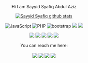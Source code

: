 <div align="center">
  Hi I am Sayyid Syafiq Abdul Aziz 

[![Sayyid Syafiq github stats](https://github-readme-stats.vercel.app/api?username=sayyidazizii&theme=nord&show_icons=true)](https://github.com/sayyidazizii)

![JavaScript](https://img.shields.io/badge/javascript-%23323330.svg?style=for-the-badge&logo=javascript&logoColor=%23F7DF1E)
![PHP](https://img.shields.io/badge/php-%23777BB4.svg?style=for-the-badge&logo=php&logoColor=white)
![bootstrap](https://img.shields.io/badge/bootstrap-7900FF.svg?style=for-the-badge&logo=Bootstrap&logoColor=white)
![](https://img.shields.io/badge/C%23-379237.svg?style=for-the-badge&logo=CSharp&logoColor=white) 
![](https://img.shields.io/badge/Laravel-red.svg?style=for-the-badge&logo=Laravel&logoColor=white) 
  
  
![](https://img.shields.io/badge/Codeigniter-orange.svg?style=for-the-badge&logo=Codeigniter&logoColor=white) 
![](https://img.shields.io/badge/Mysql-yellow.svg?style=for-the-badge&logo=Mysql&logoColor=black) 
![](https://img.shields.io/badge/Postgresql-blue.svg?style=for-the-badge&logo=Postgresql&logoColor=white) 
![](https://img.shields.io/badge/SQLserver-red.svg?style=for-the-badge&logo=SQLserver&logoColor=white)
![](https://img.shields.io/badge/Github-black.svg?style=for-the-badge&logo=Github&logoColor=white)


You can reach me here:<br><br>
<a href="mailto:sayyidayafiq234@gmail.com" style="text-decoration: none;">
<img src="https://img.shields.io/badge/email%20me%20here-%23EA4335?&style=for-the-badge&logo=gmail&logoColor=white"/>
</a>
<a href="https://t.me/@sayyidsyafiq234" style="text-decoration: none;">
<img src="https://img.shields.io/badge/telegram-%2326A5E4?&style=for-the-badge&logo=telegram&logoColor=white"/>
</a>
<a href="https://twitter.com/SayyidSyafiq234" style="text-decoration: none;">
<img src="https://img.shields.io/badge/twitter-%231DA1F2?&style=for-the-badge&logo=twitter&logoColor=white"/>
</a>
<a href="https://instagram.com/sayyidazizii" style="text-decoration: none;">
<img src="https://img.shields.io/badge/instagram-%23E4405F?&style=for-the-badge&logo=instagram&logoColor=white"/>
</a>
</div>
